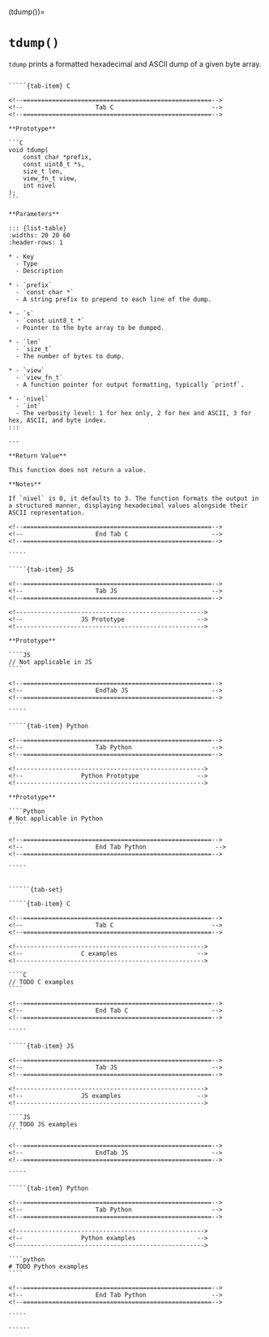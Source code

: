 <!-- ============================================================== -->
(tdump())=
# `tdump()`
<!-- ============================================================== -->

`tdump` prints a formatted hexadecimal and ASCII dump of a given byte array.

<!------------------------------------------------------------>
<!--                    Prototypes                          -->
<!------------------------------------------------------------>

``````{tab-set}

`````{tab-item} C

<!--====================================================-->
<!--                    Tab C                           -->
<!--====================================================-->

**Prototype**

```C
void tdump(
    const char *prefix,
    const uint8_t *s,
    size_t len,
    view_fn_t view,
    int nivel
);
```

**Parameters**

::: {list-table}
:widths: 20 20 60
:header-rows: 1

* - Key
  - Type
  - Description

* - `prefix`
  - `const char *`
  - A string prefix to prepend to each line of the dump.

* - `s`
  - `const uint8_t *`
  - Pointer to the byte array to be dumped.

* - `len`
  - `size_t`
  - The number of bytes to dump.

* - `view`
  - `view_fn_t`
  - A function pointer for output formatting, typically `printf`.

* - `nivel`
  - `int`
  - The verbosity level: 1 for hex only, 2 for hex and ASCII, 3 for hex, ASCII, and byte index.
:::

---

**Return Value**

This function does not return a value.

**Notes**

If `nivel` is 0, it defaults to 3. The function formats the output in a structured manner, displaying hexadecimal values alongside their ASCII representation.

<!--====================================================-->
<!--                    End Tab C                       -->
<!--====================================================-->

`````

`````{tab-item} JS

<!--====================================================-->
<!--                    Tab JS                          -->
<!--====================================================-->

<!---------------------------------------------------->
<!--                JS Prototype                    -->
<!---------------------------------------------------->

**Prototype**

````JS
// Not applicable in JS
````

<!--====================================================-->
<!--                    EndTab JS                       -->
<!--====================================================-->

`````

`````{tab-item} Python

<!--====================================================-->
<!--                    Tab Python                      -->
<!--====================================================-->

<!---------------------------------------------------->
<!--                Python Prototype                -->
<!---------------------------------------------------->

**Prototype**

````Python
# Not applicable in Python
````

<!--====================================================-->
<!--                    End Tab Python                   -->
<!--====================================================-->

`````

``````

<!------------------------------------------------------------>
<!--                    Examples                            -->
<!------------------------------------------------------------>

```````{dropdown} Examples

``````{tab-set}

`````{tab-item} C

<!--====================================================-->
<!--                    Tab C                           -->
<!--====================================================-->

<!---------------------------------------------------->
<!--                C examples                      -->
<!---------------------------------------------------->

````C
// TODO C examples
````

<!--====================================================-->
<!--                    End Tab C                       -->
<!--====================================================-->

`````

`````{tab-item} JS

<!--====================================================-->
<!--                    Tab JS                          -->
<!--====================================================-->

<!---------------------------------------------------->
<!--                JS examples                     -->
<!---------------------------------------------------->

````JS
// TODO JS examples
````

<!--====================================================-->
<!--                    EndTab JS                       -->
<!--====================================================-->

`````

`````{tab-item} Python

<!--====================================================-->
<!--                    Tab Python                      -->
<!--====================================================-->

<!---------------------------------------------------->
<!--                Python examples                 -->
<!---------------------------------------------------->

````python
# TODO Python examples
````

<!--====================================================-->
<!--                    End Tab Python                  -->
<!--====================================================-->

`````

``````

```````
